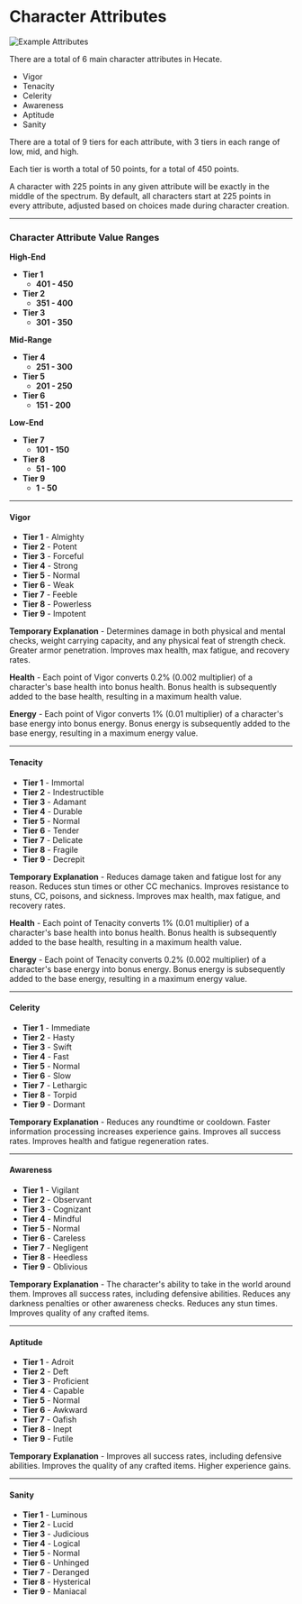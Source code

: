# Character Attributes
![Example Attributes](https://i.imgur.com/kyT8CQ5.png)

There are a total of 6 main character attributes in Hecate.
* Vigor
* Tenacity
* Celerity
* Awareness
* Aptitude
* Sanity

There are a total of 9 tiers for each attribute, with 3 tiers in each range of low, mid, and high.

Each tier is worth a total of 50 points, for a total of 450 points.

A character with 225 points in any given attribute will be exactly in the middle of the spectrum. By default, all characters start at 225 points in every attribute, adjusted based on choices made during character creation.

***

### Character Attribute Value Ranges

**High-End**
* **Tier 1**
    * **401 - 450**
* **Tier 2**
    * **351 - 400**
* **Tier 3**
    * **301 - 350**

**Mid-Range**
* **Tier 4**
    * **251 - 300**
* **Tier 5**
    * **201 - 250**
* **Tier 6**
    * **151 - 200**

**Low-End**
* **Tier 7**
    * **101 - 150**
* **Tier 8**
    * **51 - 100**
* **Tier 9**
    * **1 - 50**

***

#### Vigor
* **Tier 1** - Almighty
* **Tier 2** - Potent
* **Tier 3** - Forceful
* **Tier 4** - Strong
* **Tier 5** - Normal
* **Tier 6** - Weak
* **Tier 7** - Feeble
* **Tier 8** - Powerless
* **Tier 9** - Impotent

**Temporary Explanation** - Determines damage in both physical and mental checks, weight carrying capacity, and any physical feat of strength check. Greater armor penetration. Improves max health, max fatigue, and recovery rates.

**Health** - Each point of Vigor converts 0.2% (0.002 multiplier) of a character's base health into bonus health. Bonus health is subsequently added to the base health, resulting in a maximum health value.

**Energy** - Each point of Vigor converts 1% (0.01 multiplier) of a character's base energy into bonus energy. Bonus energy is subsequently added to the base energy, resulting in a maximum energy value.

***

#### Tenacity
* **Tier 1** - Immortal
* **Tier 2** - Indestructible
* **Tier 3** - Adamant
* **Tier 4** - Durable
* **Tier 5** - Normal
* **Tier 6** - Tender
* **Tier 7** - Delicate
* **Tier 8** - Fragile
* **Tier 9** - Decrepit

**Temporary Explanation** - Reduces damage taken and fatigue lost for any reason. Reduces stun times or other CC mechanics. Improves resistance to stuns, CC, poisons, and sickness. Improves max health, max fatigue, and recovery rates.

**Health** - Each point of Tenacity converts 1% (0.01 multiplier) of a character's base health into bonus health. Bonus health is subsequently added to the base health, resulting in a maximum health value.

**Energy** - Each point of Tenacity converts 0.2% (0.002 multiplier) of a character's base energy into bonus energy. Bonus energy is subsequently added to the base energy, resulting in a maximum energy value.

***

#### Celerity
* **Tier 1** - Immediate
* **Tier 2** - Hasty
* **Tier 3** - Swift
* **Tier 4** - Fast
* **Tier 5** - Normal
* **Tier 6** - Slow
* **Tier 7** - Lethargic
* **Tier 8** - Torpid
* **Tier 9** - Dormant

**Temporary Explanation** - Reduces any roundtime or cooldown. Faster information processing increases experience gains. Improves all success rates. Improves health and fatigue regeneration rates.

***

#### Awareness
* **Tier 1** - Vigilant
* **Tier 2** - Observant
* **Tier 3** - Cognizant
* **Tier 4** - Mindful
* **Tier 5** - Normal
* **Tier 6** - Careless
* **Tier 7** - Negligent
* **Tier 8** - Heedless
* **Tier 9** - Oblivious

**Temporary Explanation** - The character's ability to take in the world around them. Improves all success rates, including defensive abilities. Reduces any darkness penalties or other awareness checks. Reduces any stun times. Improves quality of any crafted items.

***

#### Aptitude
* **Tier 1** - Adroit
* **Tier 2** - Deft
* **Tier 3** - Proficient
* **Tier 4** - Capable
* **Tier 5** - Normal
* **Tier 6** - Awkward
* **Tier 7** - Oafish
* **Tier 8** - Inept
* **Tier 9** - Futile

**Temporary Explanation** - Improves all success rates, including defensive abilities. Improves the quality of any crafted items. Higher experience gains.

***

#### Sanity
* **Tier 1** - Luminous
* **Tier 2** - Lucid
* **Tier 3** - Judicious
* **Tier 4** - Logical
* **Tier 5** - Normal
* **Tier 6** - Unhinged
* **Tier 7** - Deranged
* **Tier 8** - Hysterical
* **Tier 9** - Maniacal

